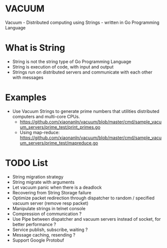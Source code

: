 # VACUUM
Vacuum - Distributed computing using Strings - written in Go Programming Language

# What is String
* String is not the string type of Go Programming Language
* String is execution of code, with input and output
* Strings run on distributed servers and communicate with each other with messages

# Examples
* Use Vacuum Strings to generate prime numbers that utilities distributed computers and multi-core CPUs.
  * https://github.com/xiaonanln/vacuum/blob/master/cmd/sample_vacuum_servers/prime_test/print_primes.go
  * Using map-reduce: https://github.com/xiaonanln/vacuum/blob/master/cmd/sample_vacuum_servers/prime_test/mapreduce.go

# TODO List
* String migration strategy
* String migrate with arguments
* Let vacuum panic when there is a deadlock
* Recovering from String Storage failure 
* Optimize packet redirection through dispatcher to random / specified vacuum server (remove resp packet)
* Manipulate strings in telnet console
* Compression of communication ?
* Use Pipe between dispatcher and vacuum servers instead of socket, for better performance ?
* Service publish, subscribe, waiting ?
* Message caching, resending ?
* Support Google Protobuf